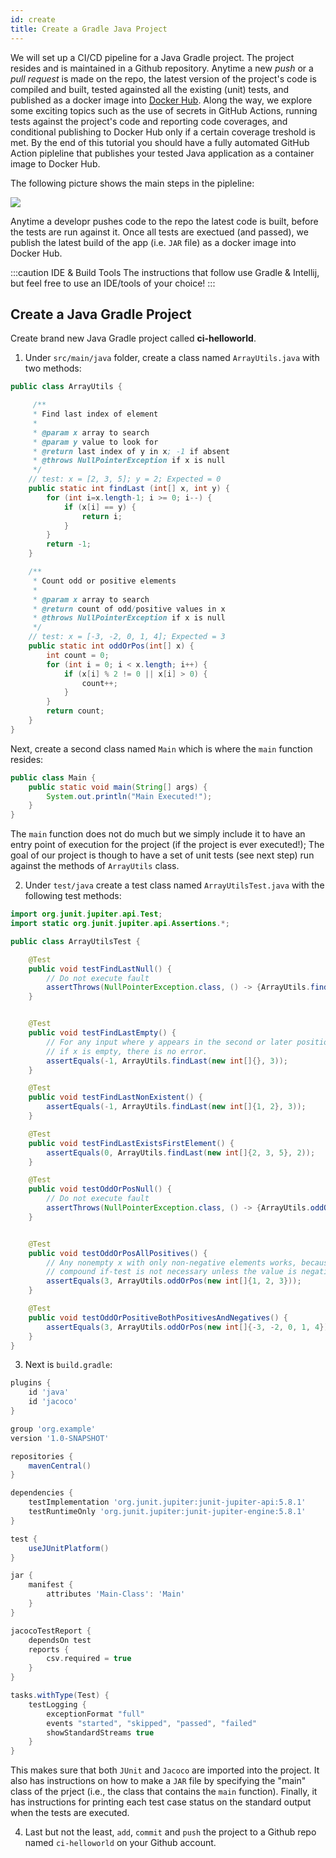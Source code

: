 ```yaml
---
id: create
title: Create a Gradle Java Project
---
```


We will set up a CI/CD pipeline for a Java Gradle project. The project resides and is maintained in a Github repository. Anytime a new *push* or a *pull request* is made on the repo, the latest version of the project's code is compiled and built, tested againsted all the existing (unit) tests, and published as a docker image into [Docker Hub](https://hub.docker.com/). Along the way, we explore some exciting topics such as the use of secrets in GitHub Actions, running tests against the project's code and reporting code coverages, and conditional publishing to Docker Hub only if a certain coverage treshold is met. By the end of this tutorial you should have a fully automated GitHub Action pipleline that publishes your tested Java application as a container image to Docker Hub.

The following picture shows the main steps in the pipleline:

![](../../../static/img/ci2.jpg)

Anytime a developr pushes code to the repo the latest code is built, before the tests are run against it. Once all tests are exectued (and passed), we publish the latest build of the app (i.e. `JAR` file) as a docker image into Docker Hub.

:::caution IDE & Build Tools
The instructions that follow use Gradle & Intellij, but feel free to use an IDE/tools of your choice!
:::

## Create a Java Gradle Project
Create brand new Java Gradle project called **ci-helloworld**.

1. Under `src/main/java` folder, create a class named `ArrayUtils.java` with two methods:

```java
public class ArrayUtils {

     /**
     * Find last index of element
     *
     * @param x array to search
     * @param y value to look for
     * @return last index of y in x; -1 if absent
     * @throws NullPointerException if x is null
     */
    // test: x = [2, 3, 5]; y = 2; Expected = 0
    public static int findLast (int[] x, int y) {
        for (int i=x.length-1; i >= 0; i--) {
            if (x[i] == y) {
                return i;
            }
        }
        return -1;
    }

    /**
     * Count odd or positive elements
     *
     * @param x array to search
     * @return count of odd/positive values in x
     * @throws NullPointerException if x is null
     */
    // test: x = [-3, -2, 0, 1, 4]; Expected = 3
    public static int oddOrPos(int[] x) {
        int count = 0;
        for (int i = 0; i < x.length; i++) {
            if (x[i] % 2 != 0 || x[i] > 0) {
                count++;
            }
        }
        return count;
    }
}
```

Next, create a second class named `Main` which is where the `main` function resides:

```java
public class Main {
    public static void main(String[] args) {
        System.out.println("Main Executed!");
    }
}
```

The `main` function does not do much but we simply include it to have an entry point of execution for the project (if the project is ever executed!); The goal of our project is though to have a set of unit tests (see next step) run against the methods of `ArrayUtils` class.

2. Under `test/java` create a test class named `ArrayUtilsTest.java` with the following test methods:

```java
import org.junit.jupiter.api.Test;
import static org.junit.jupiter.api.Assertions.*;

public class ArrayUtilsTest {

    @Test
    public void testFindLastNull() {
        // Do not execute fault
        assertThrows(NullPointerException.class, () -> {ArrayUtils.findLast(null, 3);});
    }


    @Test
    public void testFindLastEmpty() {
        // For any input where y appears in the second or later position, there is no error. Also,
        // if x is empty, there is no error.
        assertEquals(-1, ArrayUtils.findLast(new int[]{}, 3));
    }

    @Test
    public void testFindLastNonExistent() {
        assertEquals(-1, ArrayUtils.findLast(new int[]{1, 2}, 3));
    }

    @Test
    public void testFindLastExistsFirstElement() {
        assertEquals(0, ArrayUtils.findLast(new int[]{2, 3, 5}, 2));
    }

    @Test
    public void testOddOrPosNull() {
        // Do not execute fault
        assertThrows(NullPointerException.class, () -> {ArrayUtils.oddOrPos(null);});
    }


    @Test
    public void testOddOrPosAllPositives() {
        // Any nonempty x with only non-negative elements works, because the first part of the
        // compound if-test is not necessary unless the value is negative.
        assertEquals(3, ArrayUtils.oddOrPos(new int[]{1, 2, 3}));
    }

    @Test
    public void testOddOrPositiveBothPositivesAndNegatives() {
        assertEquals(3, ArrayUtils.oddOrPos(new int[]{-3, -2, 0, 1, 4}));
    }
}
```

3. Next is `build.gradle`:

```groovy
plugins {
    id 'java'
    id 'jacoco'
}

group 'org.example'
version '1.0-SNAPSHOT'

repositories {
    mavenCentral()
}

dependencies {
    testImplementation 'org.junit.jupiter:junit-jupiter-api:5.8.1'
    testRuntimeOnly 'org.junit.jupiter:junit-jupiter-engine:5.8.1'
}

test {
    useJUnitPlatform()
}

jar {
    manifest {
        attributes 'Main-Class': 'Main'
    }
}

jacocoTestReport {
    dependsOn test
    reports {
        csv.required = true
    }
}

tasks.withType(Test) {
    testLogging {
        exceptionFormat "full"
        events "started", "skipped", "passed", "failed"
        showStandardStreams true
    }
}
```

This makes sure that both `JUnit` and `Jacoco` are imported into the project. It also has instructions on how to make a `JAR` file by specifying the "main" class of the prject (i.e., the class that contains the `main` function). Finally, it has instructions for printing each test case status on the standard output when the tests are executed. 

4. Last but not the least, `add`, `commit` and `push` the project to a Github repo named `ci-helloworld` on your Github account.
